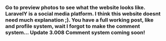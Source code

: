 <h3> Go to preview photos to see what the website looks like. LaravelY is a social media platform. I think this website doesnt need much explanation ;). You have a full working post, like and profile system, wait I forgot to make the comment system... Update 3.008 Comment system coming soon!</h3>